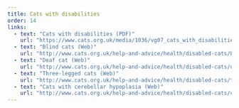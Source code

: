 ```yaml
---
title: Cats with disabilities
order: 14
links:
  - text: "Cats with disabilities (PDF)"
    url: "https://www.cats.org.uk/media/1036/vg07_cats_with_disabilities.pdf"
  - text: "Blind cats (Web)"
    url: "http://www.cats.org.uk/help-and-advice/health/disabled-cats/blind-cats"
  - text: "Deaf cat (Web)"
    url: "http://www.cats.org.uk/help-and-advice/health/disabled-cats/deaf-cats"
  - text: "Three-legged cats (Web)"
    url: "http://www.cats.org.uk/help-and-advice/health/disabled-cats/three-legged-cats"
  - text: "Cats with cerebellar hypoplasia (Web)"
    url: "http://www.cats.org.uk/help-and-advice/health/disabled-cats/cats-with-cerebellar-hypoplasia"
---
```


